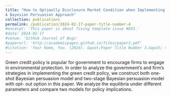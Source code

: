 ```yaml
---
title: "How to Optimally Disclosure Market Condition when Implementing the Green Credit Policy:
A Bayesian Persuasion Approach"
collection: publications
permalink: /publication/2024-02-17-paper-title-number-4
#excerpt: 'This paper is about fixing template issue #693.'
#date: 2024-02-17
#venue: 'GitHub Journal of Bugs'
#paperurl: 'http://academicpages.github.io/files/paper3.pdf'
#citation: 'Your Name, You. (2024). &quot;Paper Title Number 3.&quot; <i>GitHub Journal of Bugs</i>. 1(3).'
---
```


Green credit policy is popular for government to encourage firms to engage in environmental protection. In order to analyze the government’s and firm’s strategies in implementing the green credit policy, we construct both one-shot Bayesian persuasion model and two-stage Bayesian persuasion model with opt- out option in this paper. We analyze the equilibria under different parameters and compare two models for policy implications.
